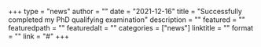+++
type = "news"
author = ""
date = "2021-12-16"
title = "Successfully completed my PhD qualifying examination"
description = ""
featured = ""
featuredpath = ""
featuredalt = ""
categories = ["news"]
linktitle = ""
format = ""
link = "#"
+++